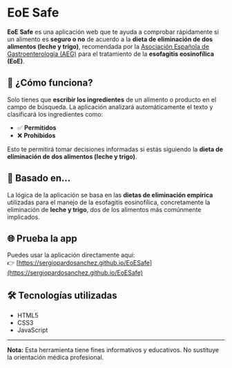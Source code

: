 # EoE Safe

**EoE Safe** es una aplicación web que te ayuda a comprobar rápidamente si un alimento es **seguro o no** de acuerdo a la **dieta de eliminación de dos alimentos (leche y trigo)**, recomendada por 
la [Asociación Española de Gastroenterología (AEG)](https://www.aegastro.es/) para el tratamiento de la **esofagitis eosinofílica (EoE)**.

## 🥦 ¿Cómo funciona?

Solo tienes que **escribir los ingredientes** de un alimento o producto en el campo de búsqueda. La aplicación analizará automáticamente el texto y clasificará los ingredientes como:

- ✅ **Permitidos**
- ❌ **Prohibidos**

Esto te permitirá tomar decisiones informadas si estás siguiendo la **dieta de eliminación de dos alimentos (leche y trigo)**.

## 🔬 Basado en...

La lógica de la aplicación se basa en las **dietas de eliminación empírica** utilizadas para el manejo de la esofagitis eosinofílica, concretamente la eliminación de **leche y trigo**, dos de los alimentos más comúnmente implicados.

## 🌐 Prueba la app

Puedes usar la aplicación directamente aquí:  
👉 [https://sergiopardosanchez.github.io/EoESafe](https://sergiopardosanchez.github.io/EoESafe)

## 🛠 Tecnologías utilizadas

- HTML5
- CSS3
- JavaScript

---

**Nota:** Esta herramienta tiene fines informativos y educativos. No sustituye la orientación médica profesional.
